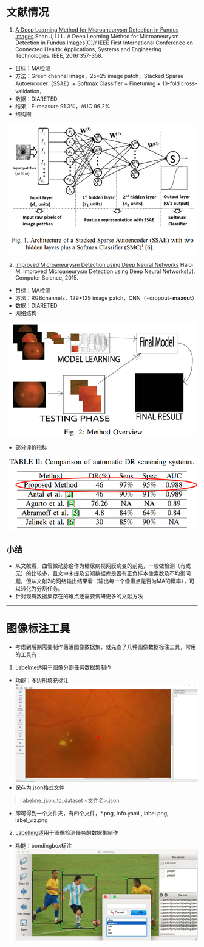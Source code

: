 # 文献情况

1. [A Deep Learning Method for Microaneurysm Detection in Fundus Images](https://github.com/Junya5/DataScience/blob/master/ColonyDetection-Junya5/Paper/ADeepLearningMethodforMicroaneurysmDetection.pdf)
Shan J, Li L. A Deep Learning Method for Microaneurysm Detection in Fundus Images[C]// IEEE First International Conference on Connected Health: Applications, Systems and Engineering Technologies. IEEE, 2016:357-358.

* 目标：MA检测
* 方法：Green channel image，25*25 image patch，Stacked Sparse Autoencoder（SSAE）+ Softmax Classifier + Finetuning + 10-fold cross-validation，
* 数据：DIARETED
* 结果：F-measure 91.3%，AUC 96.2% 
* 结构图

![image](https://github.com/Junya5/DataScience/blob/master/ColonyDetection-Junya5/IMG/1-architecture.png)


2. [Improved Microaneurysm Detection using Deep Neural Networks](https://github.com/Junya5/DataScience/blob/master/ColonyDetection-Junya5/Paper/ImprovedMicroaneurysmDetectionUsingDeepNeural.pdf)
Haloi M. Improved Microaneurysm Detection using Deep Neural Networks[J]. Computer Science, 2015.

* 目标：MA检测
* 方法：RGBchannels，129*129 image patch，CNN（+dropout+**maxout**）
* 数据：DIARETED
* 网络结构

![image](https://github.com/Junya5/DataScience/blob/master/ColonyDetection-Junya5/IMG/2-method-overview.png)

* 部分评价指标

![image](https://github.com/Junya5/DataScience/blob/master/ColonyDetection-Junya5/IMG/2-comparison.png)


## 小结

* 从文献看，血管微动脉瘤作为糖尿病视网膜病变的前兆，一般做检测（有或无）的比较多，且文中未提及公知数据库是否有正负样本像素数及不均衡问题，但从文献2的网络输出结果看（输出每一个像素点是否为MA的概率），可以转化为分割任务。
* 针对现有数据集存在的难点还需要调研更多的文献方法

---

# 图像标注工具

* 考虑到后期需要制作菌落图像数据集，就先查了几种图像数据标注工具，常用的工具有：

1. [Labelme](https://github.com/wkentaro/labelme)适用于图像分割任务数据集制作
* 功能：多边形填充标注
![image](https://github.com/Junya5/DataScience/blob/master/ColonyDetection-Junya5/IMG/labelme-1.png)
* 保存为.json格式文件


> labelme_json_to_dataset <文件名>.json

* 即可得到一个文件夹，有四个文件，*.png, info.yaml , label.png, label_viz.png

2. [LabelImg](https://github.com/tzutalin/labelImg)适用于图像检测任务的数据集制作
* 功能：bondingbox标注
![image](https://github.com/Junya5/DataScience/blob/master/ColonyDetection-Junya5/IMG/labelImg-1.png)
